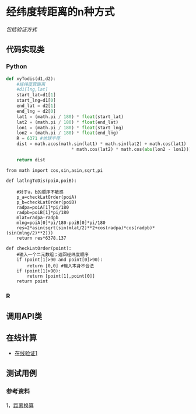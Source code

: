 # 经纬度转距离的n种方式
*包括验证方式*

## 代码实现类

### Python
```python
def xyTodis(d1,d2):
    #经纬度算距离
    #d1[lng,lat]
    start_lat=d1[1]
    start_lng=d1[0]
    end_lat = d2[1]
    end_lng = d2[0]
    lat1 = (math.pi / 180) * float(start_lat)
    lat2 = (math.pi / 180) * float(end_lat)
    lon1 = (math.pi / 180) * float(start_lng)
    lon2 = (math.pi / 180) * float(end_lng)
    R = 6371 #地球半径
    dist = math.acos(math.sin(lat1) * math.sin(lat2) + math.cos(lat1)
                         * math.cos(lat2) * math.cos(abs(lon2 - lon1))) * R*1000

    return dist
```

```
from math import cos,sin,asin,sqrt,pi

def latlngToDis(poiA,poiB):
    
    #对于a，b的顺序不敏感
    p_a=checkLatOrder(poiA)
    p_b=checkLatOrder(poiB)
    radpa=poiA[1]*pi/180
    radpb=poiB[1]*pi/180
    mlat=radpa-radpb
    mlng=poiA[0]*pi/180-poiB[0]*pi/180
    res=2*asin(sqrt(sin(mlat/2)**2+cos(radpa)*cos(radpb)*(sin(mlng/2)**2)))
    return res*6378.137

def checkLatOrder(point):
    #输入一个二元数组；返回经纬度顺序
    if (point[1]>90 and point[0]>90):
        return [0,0] #输入本身不合法
    if (point[1]>90):
        return [point[1],point[0]]
    return point

```





### R


## 调用API类


## 在线计算
- [在线验证1](http://www.storyday.com/wp-content/uploads/2008/09/latlung_dis.html)


## 测试用例


### 参考资料
1，[距离换算](http://www.cnblogs.com/zhoug2020/p/3950933.html)
